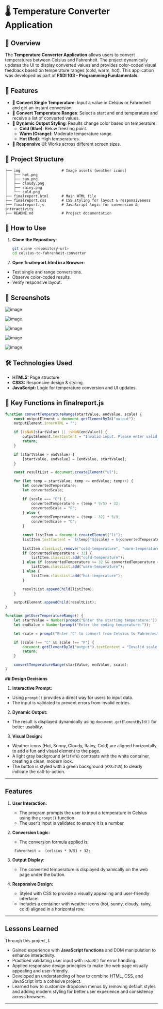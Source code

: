 # 🌡️ Temperature Converter Application

## 📌 Overview
The **Temperature Converter Application** allows users to convert temperatures between Celsius and Fahrenheit. The project dynamically updates the UI to display converted values and provides color-coded visual feedback based on temperature ranges (cold, warm, hot). This application was developed as part of **FSDI 103 - Programming Fundamentals**.

## 🚀 Features
- 🔹 **Convert Single Temperature**: Input a value in Celsius or Fahrenheit and get an instant conversion.
- 🔹 **Convert Temperature Ranges**: Select a start and end temperature and receive a list of converted values.
- 🔹 **Dynamic Output Styling**: Results change color based on temperature:
  - **Cold (Blue)**: Below freezing point.
  - **Warm (Orange)**: Moderate temperature range.
  - **Hot (Red)**: High temperatures.
- 🔹 **Responsive UI**: Works across different screen sizes.

## 📂 **Project Structure**
```text
├── img                   # Image assets (weather icons)
│   ├── hot.png
│   ├── sun.png
│   ├── cloudy.png
│   ├── rainy.png
│   └── cold.png
├── finalreport.html      # Main HTML file
├── finalreport.css       # CSS styling for layout & responsiveness
├── finalreport.js        # JavaScript logic for conversion & interactivity
├── README.md             # Project documentation
```

## 🔧 **How to Use**
1. **Clone the Repository**:
   ```bash
   git clone <repository-url>
   cd celsius-to-fahrenheit-converter
   ```
2. **Open finalreport.html in a Browser:**

- Test single and range conversions.
- Observe color-coded results.
- Verify responsive layout.
  
## 📸 **Screenshots**

![image](https://github.com/user-attachments/assets/cb83dcbe-66fb-4776-8893-18f2830c5d8a)

![image](https://github.com/user-attachments/assets/207216f3-72dd-4f74-b01a-cd9dd35ea00e)

![image](https://github.com/user-attachments/assets/c02270a8-1121-4309-a29a-eae638333637)

![image](https://github.com/user-attachments/assets/22da70b3-a15d-400c-a818-588d8a04b915)

![image](https://github.com/user-attachments/assets/a485bf9e-0e0c-42d6-9222-0eb5aeb5e7a4)








## 🛠 **Technologies Used**
- **HTML5:** Page structure.
- **CSS3:** Responsive design & styling.
- **JavaScript:** Logic for temperature conversion and UI updates.

## 📌 **Key Functions in finalreport.js**
```javascript
function convertTemperatureRange(startValue, endValue, scale) {
    const outputElement = document.getElementById("output");
    outputElement.innerHTML = ""; 

    if (isNaN(startValue) || isNaN(endValue)) {
        outputElement.textContent = "Invalid input. Please enter valid numbers.";
        return;
    }

    if (startValue > endValue) {
        [startValue, endValue] = [endValue, startValue];
    }

    const resultList = document.createElement("ul");

    for (let temp = startValue; temp <= endValue; temp++) {
        let convertedTemperature;
        let convertedScale;

        if (scale === "C") {
            convertedTemperature = (temp * 9/5) + 32;
            convertedScale = "F";
        } else {
            convertedTemperature = (temp - 32) * 5/9;
            convertedScale = "C";
        }

        const listItem = document.createElement("li");
        listItem.textContent = `${temp}°${scale} = ${convertedTemperature.toFixed(2)}°${convertedScale}`;
        
        listItem.classList.remove("cold-temperature", "warm-temperature", "hot-temperature");
        if (convertedTemperature < 32) {
            listItem.classList.add("cold-temperature");
        } else if (convertedTemperature >= 32 && convertedTemperature <= 85) {
            listItem.classList.add("warm-temperature");
        } else {
            listItem.classList.add("hot-temperature");
        }

        resultList.appendChild(listItem);
    }

    outputElement.appendChild(resultList);
}

function getUserTemperatureRange() {
    let startValue = Number(prompt("Enter the starting temperature:"));
    let endValue = Number(prompt("Enter the ending temperature:"));

    let scale = prompt("Enter 'C' to convert from Celsius to Fahrenheit or 'F' to convert from Fahrenheit to Celsius:").toUpperCase();

    if (scale !== "C" && scale !== "F") {
        document.getElementById("output").textContent = "Invalid scale. Please enter 'C' or 'F'.";
        return;
    }

    convertTemperatureRange(startValue, endValue, scale);
}

```
**## Design Decisions**
1. **Interactive Prompt:**
- Using `prompt()` provides a direct way for users to input data.
- The input is validated to prevent errors from invalid entries.

2. **Dynamic Output:**
- The result is displayed dynamically using `document.getElementById()` for better usability.

3. **Visual Design:**
- Weather icons (Hot, Sunny, Cloudy, Rainy, Cold) are aligned horizontally to add a fun and visual element to the page.
- A light gray background (`#f3f4f6`) contrasts with the white container, creating a clean, modern look.
- The button is styled with a green background (`#28a745`) to clearly indicate the call-to-action.

---

## Features
1. **User Interaction:**
   - The program prompts the user to input a temperature in Celsius using the `prompt()` function.
   - The user’s input is validated to ensure it is a number.

2. **Conversion Logic:**
   - The conversion formula applied is:
   ```
    Fahrenheit =  (celsius * 9/5) + 32;
     ```

3. **Output Display:**
   - The converted temperature is displayed dynamically on the web page under the button.

4. **Responsive Design:**
   - Styled with CSS to provide a visually appealing and user-friendly interface.
   - Includes a container with weather icons (hot, sunny, cloudy, rainy, cold) aligned in a horizontal row.

---

## Lessons Learned
Through this project, I:
- Gained experience with **JavaScript functions** and DOM manipulation to enhance interactivity.
- Practiced validating user input with `isNaN()` for error handling.
- Applied responsive design principles to make the web page visually appealing and user-friendly.
- Developed an understanding of how to combine HTML, CSS, and JavaScript into a cohesive project.
- Learned how to customize dropdown menus by removing default styles and adding modern styling for better user experience and consistency across browsers.

---
